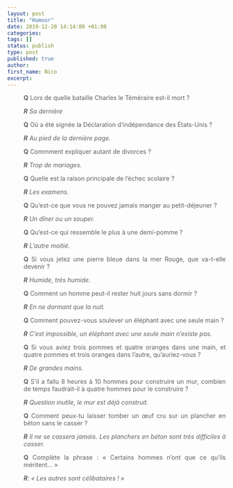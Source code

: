 ```yaml
---
layout: post
title: "Humour"
date: 2019-12-20 14:14:00 +01:00
categories:
tags: []
status: publish
type: post
published: true
author:
first_name: Nico
excerpt:
---
```



<style>
body {
text-align: justify;
}
blockquote p:nth-of-type(2) {
font-style: italic;
}
blockquote {
border: none;
}
}</style>


> **Q** Lors de quelle bataille Charles le Téméraire est-il mort ?
>
> **R** Sa dernière

> **Q** Où a été signée la Déclaration d’indépendance des États-Unis ?
>
> **R** Au pied de la dernière page.

> **Q** Commment expliquer autant de divorces ?
>
> **R** Trop de mariages.

> **Q** Quelle est la raison principale de l’échec scolaire ?
>
> **R** Les examens.

> **Q** Qu’est-ce que vous ne pouvez jamais manger au petit-déjeuner ?
>
> **R** Un dîner ou un souper.

> **Q** Qu’est-ce qui ressemble le plus à une demi-pomme ?
>
> **R** L’autre moitié.

> **Q** Si vous jetez une pierre bleue dans la mer Rouge, que va-t-elle devenir ?
>
> **R** Humide, très humide.

> **Q** Comment un homme peut-il rester huit jours sans dormir ?
>
> **R** En ne dormant que la nuit.

> **Q** Comment pouvez-vous soulever un éléphant avec une seule main ?
>
> **R** C’est impossible, un éléphant avec une seule main n’existe pas.

> **Q** Si vous aviez trois pommes et quatre oranges dans une main, et quatre pommes et trois oranges dans l’autre, qu’auriez-vous ?
>
> **R** De grandes mains.

> **Q** S’il a fallu 8 heures à 10 hommes pour construire un mur, combien de temps faudrait-il à quatre hommes pour le construire ?
>
> **R** Question inutile, le mur est déjà construit.

> **Q** Comment peux-tu laisser tomber un œuf cru sur un plancher en béton sans le casser ?
>
> **R** Il ne se cassera jamais. Les planchers en béton sont très difficiles à casser.

> **Q** Complète la phrase : « Certains hommes n’ont que ce qu’ils méritent... »
>
> **R**: « Les autres sont célibataires ! »

